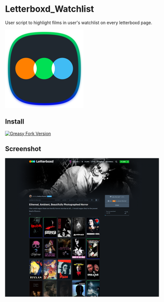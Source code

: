 # Letterboxd_Watchlist
User script to highlight films in user's watchlist on every letterboxd page.

<img src="Letterboxd_Watchlist.png" width="256" height="256">

## Install
<a href="https://greasyfork.org/en/scripts/478480-letterboxd-watchlist"><img alt="Greasy Fork Version" src="https://img.shields.io/greasyfork/v/478480" ></a>

## Screenshot
<img src="Letterboxd_Watchlist_Screenshot.png" width="900">
